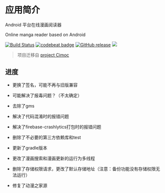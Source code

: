 # 应用简介
Android 平台在线漫画阅读器

Online manga reader based on Android

[![Build Status](https://travis-ci.org/onlytheworld/OnlyX.svg?branch=release-tci)](https://travis-ci.com/github/onlytheworld/OnlyX)
[![codebeat badge](https://codebeat.co/badges/a22ca260-494d-4be8-9e3d-fc9c8f7d0f73)](https://codebeat.co/projects/github-com-onlytheworld-onlyx-release-tci)
[![GitHub release](https://img.shields.io/github/release/onlytheworld/OnlyX.svg)](https://github.com/onlytheworld/OnlyX/releases)
[![](https://img.shields.io/github/downloads/onlytheworld/onlyx/total.svg)](https://github.com/onlytheworld/OnlyX/releases)

> 项目迁移自 [project Cimoc](https://github.com/feilongfl/Cimoc)

## 进度
- 更换了签名，可能不再与旧版兼容

- 可能解决了报毒问题？（不太确定）

- 去除了gms

- 解决了代码混淆时的报错问题

- 解决了firebase-crashlytics打包时的报错问题

- 删除了不必要的第三方依赖库和test

- 更新了gradle版本

- 更改了漫画搜索和漫画更新的运行为多线程

- 删除了存储权限请求，更改了默认存储地址（注意：备份功能没有存储权限无法运行）

- 修复了动漫之家源